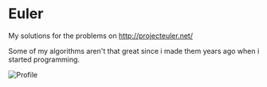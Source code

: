 Euler
=====

My solutions for the problems on http://projecteuler.net/

Some of my algorithms aren't that great since i made them years ago when i started programming.

![Profile](http://projecteuler.net/profile/Hatseflats.png)
